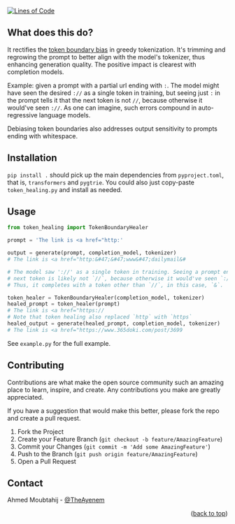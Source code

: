 <!-- back to top link -->
<a name="readme-top"></a>

<!-- PROJECT SHIELDS -->
<!--
*** See the bottom of this document for the declaration of the reference variables
*** for contributors-url, forks-url, etc. This is an optional, concise syntax you may use.
*** https://www.markdownguide.org/basic-syntax/#reference-style-links
-->
<!-- [![Contributors][contributors-shield]][contributors-url] -->
<!-- [![Forks][forks-shield]][forks-url] -->
<!-- [![Stargazers][stars-shield]][stars-url] -->
<!-- [![Issues][issues-shield]][issues-url] -->
<!-- [![MIT License][license-shield]][license-url] -->
<!-- [![LinkedIn][linkedin-shield]][linkedin-url] -->
[![Lines of Code](https://tokei.rs/b1/github/Ayenem/TokenHealer?category=code)](https://github.com/Ayenem/TokenHealer)



<!-- ABOUT THE PROJECT -->
## What does this do?

It rectifies the [token boundary bias](https://towardsdatascience.com/the-art-of-prompt-design-prompt-boundaries-and-token-healing-3b2448b0be38) in greedy tokenization. It's trimming and regrowing the prompt to better align with the model's tokenizer, thus enhancing generation quality. The positive impact is clearest with completion models.

Example: given a prompt with a partial url ending with `:`. The model might have seen the desired `://` as a single token in training, but seeing just `:` in the prompt tells it that the next token is not `//`, because otherwise it would've seen `://`. As one can imagine, such errors compound in auto-regressive language models.

Debiasing token boundaries also addresses output sensitivity to prompts ending with whitespace.

<!-- REFERENCES -->
<!-- ## References -->


<!-- GETTING STARTED -->
<!-- ## Getting Started -->

## Installation

`pip install .` should pick up the main dependencies from `pyproject.toml`, that is, `transformers` and `pygtrie`. You could also just copy-paste `token_healing.py` and install as needed.

<!-- <p align="right">(<a href="#readme-top">back to top</a>)</p> -->

<!-- USAGE EXAMPLES -->
## Usage

```py
from token_healing import TokenBoundaryHealer

prompt = 'The link is <a href="http:'

output = generate(prompt, completion_model, tokenizer)
# The link is <a href="http:&#47;&#47;www&#47;dailymail&#

# The model saw '://' as a single token in training. Seeing a prompt ending with `:` tells it that the
# next token is likely not `//`, because otherwise it would've seen `://`.
# Thus, it completes with a token other than `//`, in this case, `&`.

token_healer = TokenBoundaryHealer(completion_model, tokenizer)
healed_prompt = token_healer(prompt)
# The link is <a href="https://
# Note that token healing also replaced `http` with `https`
healed_output = generate(healed_prompt, completion_model, tokenizer)
# The link is <a href="https://www.365doki.com/post/3699
```

See `example.py` for the full example.

<!-- <p align="right">(<a href="#readme-top">back to top</a>)</p> -->

<!-- ROADMAP -->
<!-- ## Roadmap

- [ ] Write a roadmap -->

<!-- See the [open issues](https://github.com/Ayenem/TokenHealerissues) for a full list of proposed features (and known issues). -->

<!-- <p align="right">(<a href="#readme-top">back to top</a>)</p> -->


<!-- CONTRIBUTING -->
## Contributing

Contributions are what make the open source community such an amazing place to learn, inspire, and create. Any contributions you make are greatly appreciated.

If you have a suggestion that would make this better, please fork the repo and create a pull request.

1. Fork the Project
2. Create your Feature Branch (`git checkout -b feature/AmazingFeature`)
3. Commit your Changes (`git commit -m 'Add some AmazingFeature'`)
4. Push to the Branch (`git push origin feature/AmazingFeature`)
5. Open a Pull Request

<!-- <p align="right">(<a href="#readme-top">back to top</a>)</p> -->


<!-- LICENSE -->
<!-- ## License

Distributed under the MIT License. See `LICENSE.txt` for more information. -->

<!-- <p align="right">(<a href="#readme-top">back to top</a>)</p> -->


<!-- CONTACT -->
## Contact

Ahmed Moubtahij - [@TheAyenem](https://twitter.com/TheAyenem)

<p align="right">(<a href="#readme-top">back to top</a>)</p>

<!-- MARKDOWN LINKS & IMAGES -->
<!-- https://www.markdownguide.org/basic-syntax/#reference-style-links -->
<!-- [contributors-shield]: https://img.shields.io/github/contributors/Ayenem/TokenHealing.svg?style=for-the-badge
[contributors-url]: https://github.com/Ayenem/TokenHealergraphs/contributors
[forks-shield]: https://img.shields.io/github/forks/Ayenem/TokenHealing.svg?style=for-the-badge
[forks-url]: https://github.com/Ayenem/TokenHealernetwork/members
[stars-shield]: https://img.shields.io/github/stars/Ayenem/TokenHealing.svg?style=for-the-badge
[stars-url]: https://github.com/Ayenem/TokenHealerstargazers
[issues-shield]: https://img.shields.io/github/issues/Ayenem/TokenHealing.svg?style=for-the-badge
[issues-url]: https://github.com/Ayenem/TokenHealerissues
[license-shield]: https://img.shields.io/github/license/Ayenem/TokenHealing?style=for-the-badge
[license-url]: https://github.com/Ayenem/TokenHealerblob/main/LICENSE.txt
-->
